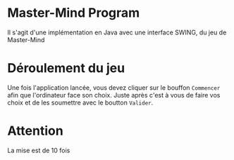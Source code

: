 # Master-Mind Program

Il s'agit d'une implémentation en Java avec une interface SWING, du jeu de Master-Mind

# Déroulement du jeu

Une fois l'application lancée, vous devez cliquer sur le bouffon `Commencer` afin que l'ordinateur face son choix. Juste après c'est à vous de faire vos choix et de les soumettre avec le boutton `Valider`.

# Attention

La mise est de 10 fois

